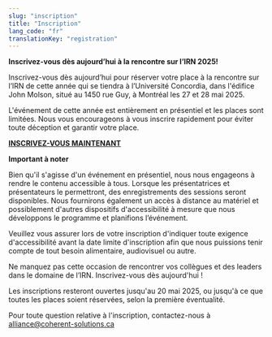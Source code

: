 ```yaml
---
slug: "inscription"
title: "Inscription"
lang_code: "fr"
translationKey: "registration"
---
```



<strong>Inscrivez-vous dès aujourd’hui à la rencontre sur l’IRN 2025!</strong>


Inscrivez-vous dès aujourd’hui pour réserver votre place à la rencontre sur l’IRN de cette année qui se tiendra à l’Université Concordia, dans l'édifice John Molson, situé au 1450 rue Guy, à Montréal les 27 et 28 mai 2025. 


L'événement de cette année est entièrement en présentiel et les places sont limitées. 
Nous vous encourageons à vous inscrire rapidement pour éviter toute déception et garantir votre place. 
 


<a href=https://events.myconferencesuite.com/SpringDRIConnect2025/reg/landing target="_blank"><strong>INSCRIVEZ-VOUS MAINTENANT</strong></a>
 

<strong>Important à noter</strong>


Bien qu'il s'agisse d'un événement en présentiel, nous nous engageons à rendre le contenu accessible à tous. Lorsque les présentatrices et présentateurs le permettront, des enregistrements des sessions seront disponibles. Nous fournirons également un accès à distance au matériel et possiblement d'autres dispositifs d'accessibilité à mesure que nous développons le programme et planifions l’événement. 

Veuillez vous assurer lors de votre inscription d'indiquer toute exigence d'accessibilité avant la date limite d'inscription afin que nous puissions tenir compte de tout besoin alimentaire, audiovisuel ou autre. 

 

Ne manquez pas cette occasion de rencontrer vos collègues et des leaders dans le domaine de l’IRN. Inscrivez-vous dès aujourd'hui ! 

Les inscriptions resteront ouvertes jusqu'au 20 mai 2025, ou jusqu'à ce que toutes les places soient réservées, selon la première éventualité. 

Pour toute question relative à l'inscription, contactez-nous à alliance@coherent-solutions.ca 

 
<!--
Les inscriptions pour participer en personne sont complètes. Toutefois, la participation virtuelle reste ouverte.
Veuillez cliquez sur le lien suivant pour vous inscrire:
<https://events.myconferencesuite.com/DRIConnect/reg/landing>

## Coût

La participation à cet événement est gratuite. Cependant, tout frais lié aux vols, à l'hébergement, et aux repas, en dehors de ceux offerts dans le cadre de l’événement, seront à la charge de chaque participant.
-->
